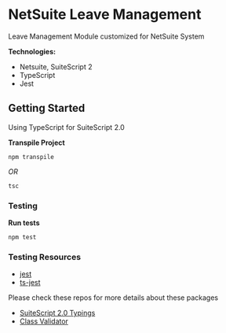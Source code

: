 # NetSuite Leave Management
Leave Management Module customized for NetSuite System

**Technologies:**
- Netsuite, SuiteScript 2
- TypeScript
- Jest

## Getting Started
Using TypeScript for SuiteScript 2.0 

**Transpile Project**

```
npm transpile
```
_OR_
```
tsc
```

### Testing
**Run tests**
```
npm test
```
### Testing Resources
- [jest](https://github.com/facebook/jest)
- [ts-jest](https://github.com/kulshekhar/ts-jest)

Please check these repos for more details about these packages
- [SuiteScript 2.0 Typings](https://github.com/headintheclouddev/typings-suitescript-2.0)
- [Class Validator](https://github.com/typestack/class-validator)
